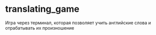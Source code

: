# translating_game
Игра через терминал, которая позволяет учить английские слова и отрабатывать их произношение
